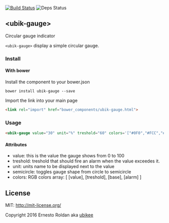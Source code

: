 [![Build Status](https://travis-ci.org/ubikee/ubik-gauge.svg?branch=master)](https://travis-ci.org/ubikee/ubik-gauge)
![Deps Status](https://david-dm.org/ubikee/ubik-gauge.svg)

## &lt;ubik-gauge&gt;

Circular gauge indicator

`<ubik-gauge>` display a simple circular gauge.

### Install

#### With bower
Install the component to your bower.json

    bower install ubik-gauge --save

Import the link into your main page

```html
<link rel="import" href="bower_components/ubik-gauge.html">
```

### Usage

```html
<ubik-gauge value="30" unit="%" treshold="60" colors='["#0F0","#FCC","#EEE", "#F00"]'></ubik-gauge>
```
#### Attributes
<ul>
    <li>value: this is the value the gauge shows from 0 to 100</li>
    <li>treshold: treshold that should fire an alarm when the value exceedes it.</li>
    <li>unit: units name to be displayed next to the value</li>
    <li>semicircle: toggles gauge shape from circle to semicircle</li>
    <li>colors: RGB colors array: [ [value], [treshold], [base], [alarm] ]</li>
</ul>

License
-------
MIT: http://mit-license.org/

Copyright 2016 Ernesto Roldan aka [ubikee](http://ubikee.com)
